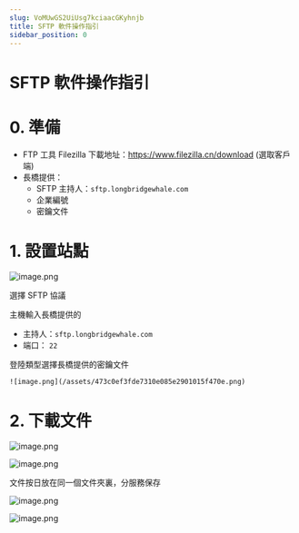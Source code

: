 ```yaml
---
slug: VoMUwGS2UiUsg7kciaacGKyhnjb
title: SFTP 軟件操作指引
sidebar_position: 0
---
```



# SFTP 軟件操作指引


# 0. 準備

- FTP 工具 Filezilla 下載地址：https://www.filezilla.cn/download (選取客戶端)
- 長橋提供：
    - SFTP 主持人：`sftp.longbridgewhale.com`
    - 企業編號
    - 密鑰文件

# 1. 設置站點


![image.png](/assets/7e430e63010d84ada0a5dab03d8ae558.png)


選擇 SFTP 協議


主機輸入長橋提供的

- 主持人：`sftp.longbridgewhale.com`
- 端口： `22`

登陸類型選擇長橋提供的密鑰文件


    ![image.png](/assets/473c0ef3fde7310e085e2901015f470e.png)


# 2. 下載文件


![image.png](/assets/bd47dc40a570db8d7ff2dcfe654e80c0.png)


![image.png](/assets/0d31d4e820d53726e824ff2c00ec40dc.png)


文件按日放在同一個文件夾裏，分服務保存


![image.png](/assets/369ee8b9df7d24be318ab7854feb8cd3.png)


![image.png](/assets/c1f880e5befe16fb05784fcbd02f5dde.png)

